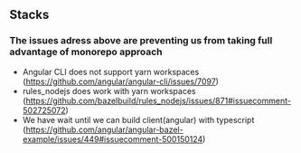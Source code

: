 ## Stacks

### The issues adress above are preventing us from taking full advantage of monorepo approach

- Angular CLI does not support yarn workspaces (https://github.com/angular/angular-cli/issues/7097)
- rules_nodejs does work with yarn workspaces (https://github.com/bazelbuild/rules_nodejs/issues/871#issuecomment-502725072)
- We have wait until we can build client(angular) with typescript (https://github.com/angular/angular-bazel-example/issues/449#issuecomment-500150124) 